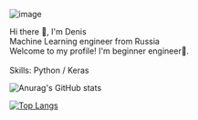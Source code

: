 ![image](https://user-images.githubusercontent.com/25536017/159154476-42f23152-e59d-4fed-be37-ecef4f93a577.png)



Hi there 👋, I'm Denis<br>
Machine Learning engineer from Russia<br>
Welcome to my profile! I'm beginner engineer👶.<br>
<br>
Skills: Python / Keras


![Anurag's GitHub stats](https://github-readme-stats.vercel.app/api?username=dkurbatovv&show_icons=true&theme=radical)



[![Top Langs](https://github-readme-stats.vercel.app/api/top-langs/?username=dkurbatovv&layout=compact)](https://github.com/dkurbatovv/github-readme-stats)
